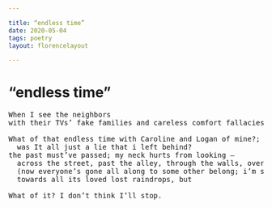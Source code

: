 ```yaml
---

title: “endless time”
date: 2020-05-04
tags: poetry
layout: florencelayout

---
```


# “endless time”

<pre>
When I see the neighbors
with their TVs’ fake families and careless comfort fallacies

What of that endless time with Caroline and Logan of mine?;
  was It all just a lie that i left behind?
the past must’ve passed; my neck hurts from looking —
  across the street, past the alley, through the walls, over the valley —
  (now everyone’s gone all along to some other belong; i’m still looking —)
  towards all its loved lost raindrops, but

What of it? I don’t think I’ll stop.
</pre>
